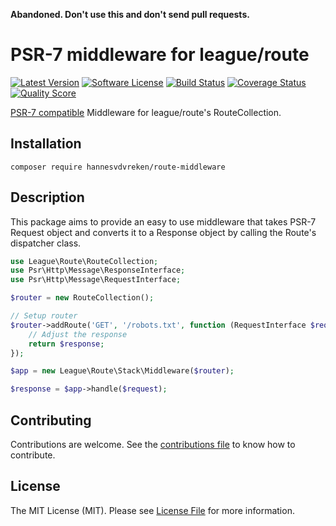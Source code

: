 **Abandoned. Don't use this and don't send pull requests.**

# PSR-7 middleware for league/route

[![Latest Version](https://img.shields.io/github/release/hannesvdvreken/route-middleware.svg?style=flat-square)](https://github.com/hannesvdvreken/route-middleware/releases)
[![Software License](https://img.shields.io/badge/license-MIT-brightgreen.svg?style=flat-square)](LICENSE)
[![Build Status](https://img.shields.io/travis/hannesvdvreken/route-middleware/master.svg?style=flat-square)](https://travis-ci.org/hannesvdvreken/route-middleware)
[![Coverage Status](https://img.shields.io/scrutinizer/coverage/g/hannesvdvreken/route-middleware.svg?style=flat-square)](https://scrutinizer-ci.com/g/hannesvdvreken/route-middleware/code-structure)
[![Quality Score](https://img.shields.io/scrutinizer/g/hannesvdvreken/route-middleware.svg?style=flat-square)](https://scrutinizer-ci.com/g/hannesvdvreken/route-middleware)

[PSR-7 compatible](https://github.com/hannesvdvreken/psr7-middlewares) Middleware for league/route's RouteCollection.

## Installation

```
composer require hannesvdvreken/route-middleware
```

## Description

This package aims to provide an easy to use middleware that takes PSR-7 Request object and converts it
to a Response object by calling the Route's dispatcher class.

```php
use League\Route\RouteCollection;
use Psr\Http\Message\ResponseInterface;
use Psr\Http\Message\RequestInterface;

$router = new RouteCollection();

// Setup router
$router->addRoute('GET', '/robots.txt', function (RequestInterface $request, ResponseInterface $response) {
    // Adjust the response
    return $response;
});

$app = new League\Route\Stack\Middleware($router);

$response = $app->handle($request);
```

## Contributing

Contributions are welcome. See the [contributions file](CONTRIBUTING.md) to know how to contribute.

## License

The MIT License (MIT). Please see [License File](LICENSE) for more information.
